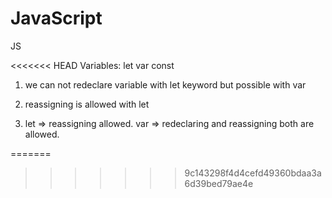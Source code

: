 # JavaScript
JS

<<<<<<< HEAD
Variables: let var const
1) we can not redeclare variable with let keyword but possible with var

2) reassigning is allowed with let

3) let => reassigning allowed. var => redeclaring and reassigning both are allowed.

=======
>>>>>>> 9c143298f4d4cefd49360bdaa3a6d39bed79ae4e


